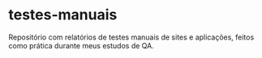 # testes-manuais
Repositório com relatórios de testes manuais de sites e aplicações, feitos como prática durante meus estudos de QA.
